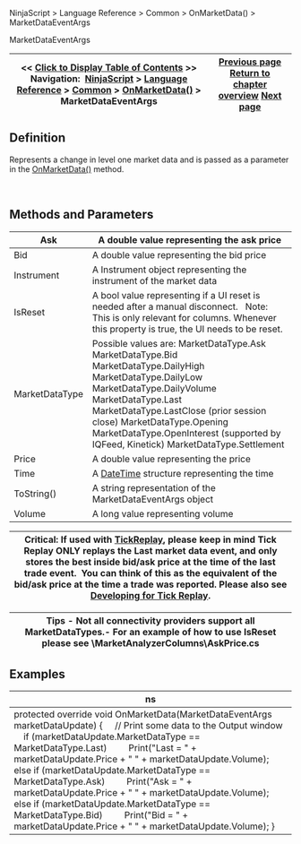﻿
NinjaScript \> Language Reference \> Common \> OnMarketData() \> MarketDataEventArgs

MarketDataEventArgs

| \<\< [Click to Display Table of Contents](marketdataeventargs.md) \>\> **Navigation:**     [NinjaScript](ninjascript.md) \> [Language Reference](language_reference_wip.md) \> [Common](common.md) \> [OnMarketData()](onmarketdata.md) \> MarketDataEventArgs | [Previous page](onmarketdata.md) [Return to chapter overview](onmarketdata.md) [Next page](onmarketdepth.md) |
| --- | --- |
## Definition
Represents a change in level one market data and is passed as a parameter in the [OnMarketData()](onmarketdata.md) method.   

 
## Methods and Parameters

| Ask | A double value representing the ask price |
| --- | --- |
| Bid | A double value representing the bid price |
| Instrument | A Instrument object representing the instrument of the market data |
| IsReset | A bool value representing if a UI reset is needed after a manual disconnect.   Note: This is only relevant for columns. Whenever this property is true, the UI needs to be reset. |
| MarketDataType | Possible values are: MarketDataType.Ask MarketDataType.Bid MarketDataType.DailyHigh MarketDataType.DailyLow MarketDataType.DailyVolume MarketDataType.Last MarketDataType.LastClose (prior session close) MarketDataType.Opening MarketDataType.OpenInterest (supported by IQFeed, Kinetick) MarketDataType.Settlement |
| Price | A double value representing the price |
| Time | A [DateTime](http://msdn2.microsoft.com/en-us/library/system.datetime.aspx) structure representing the time |
| ToString() | A string representation of the MarketDataEventArgs object |
| Volume | A long value representing volume |

| Critical: If used with [TickReplay](tick_replay.md), please keep in mind Tick Replay ONLY replays the Last market data event, and only stores the best inside bid/ask price at the time of the last trade event.  You can think of this as the equivalent of the bid/ask price at the time a trade was reported. Please also see [Developing for Tick Replay](developing_for__tick_replay.md). |
| --- |

| Tips - Not all connectivity providers support all MarketDataTypes.- For an example of how to use IsReset please see \\MarketAnalyzerColumns\\AskPrice.cs |
| --- |

## Examples

| ns |
| --- |
| protected override void OnMarketData(MarketDataEventArgs marketDataUpdate) {      // Print some data to the Output window      if (marketDataUpdate.MarketDataType \=\= MarketDataType.Last)          Print("Last \= " \+ marketDataUpdate.Price \+ " " \+ marketDataUpdate.Volume);      else if (marketDataUpdate.MarketDataType \=\= MarketDataType.Ask)          Print("Ask \= " \+ marketDataUpdate.Price \+ " " \+ marketDataUpdate.Volume);      else if (marketDataUpdate.MarketDataType \=\= MarketDataType.Bid)          Print("Bid \= " \+ marketDataUpdate.Price \+ " " \+ marketDataUpdate.Volume); } |
